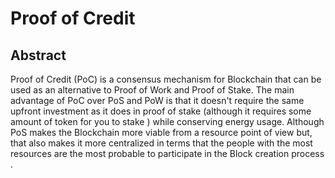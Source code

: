 #                                                                Proof of Credit 

## Abstract

Proof of Credit (PoC) is a consensus mechanism for Blockchain that can be used as an alternative to Proof of Work and Proof of Stake. The main advantage of PoC over PoS and  PoW is that it doesn't require the same upfront investment as it does in proof of stake (although it requires some amount of token for you to stake ) while conserving energy usage. Although PoS makes the Blockchain more viable from a resource point of view but, that also makes it more centralized in terms that the people with the most resources are the most probable to participate in the Block creation process . 
